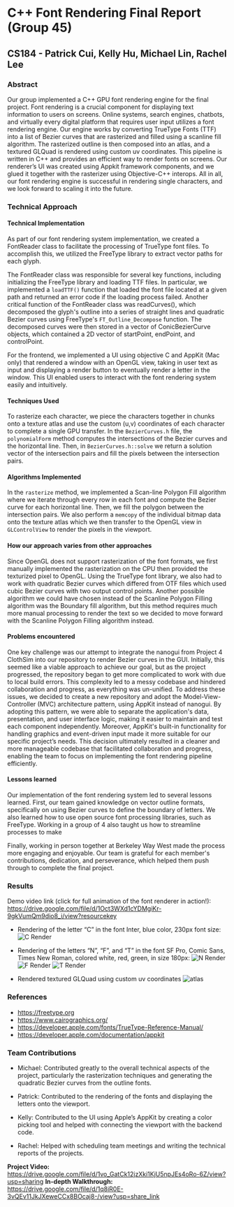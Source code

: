 # C++ Font Rendering Final Report (Group 45)
## CS184 - Patrick Cui, Kelly Hu, Michael Lin, Rachel Lee

### Abstract
Our group implemented a C++ GPU font rendering engine for the final project. Font rendering is a crucial component for displaying text information to users on screens. Online systems, search engines, chatbots, and virtually every digital platform that requires user input utilizes a font rendering engine. Our engine works by converting TrueType Fonts (TTF) into a list of Bezier curves that are rasterized and filled using a scanline fill algorithm. The rasterized outline is then composed into an atlas, and a textured GLQuad is rendered using custom uv coordinates. This pipeline is written in C++ and provides an efficient way to render fonts on screens. Our renderer’s UI was created using Appkit framework components, and we glued it together with the rasterizer using Objective-C++ interops. All in all, our font rendering engine is successful in rendering single characters, and we look forward to scaling it into the future.

### Technical Approach
#### Technical Implementation 
As part of our font rendering system implementation, we created a FontReader class to facilitate the processing of TrueType font files. To accomplish this, we utilized the FreeType library to extract vector paths for each glyph.

The FontReader class was responsible for several key functions, including initializing the FreeType library and loading TTF files. In particular, we implemented a `loadTTF()` function that loaded the font file located at a given path and returned an error code if the loading process failed. Another critical function of the FontReader class was readCurves(), which decomposed the glyph's outline into a series of straight lines and quadratic Bezier curves using FreeType's `FT_Outline_Decompose` function. The decomposed curves were then stored in a vector of ConicBezierCurve objects, which contained a 2D vector of startPoint, endPoint, and controlPoint.

For the frontend, we implemented a UI using objective C and AppKit (Mac only) that rendered a window with an OpenGL view, taking in user text as input and displaying a render button to eventually render a letter in the window. This UI enabled users to interact with the font rendering system easily and intuitively.

#### Techniques Used

To rasterize each character, we piece the characters together in chunks onto a texture atlas and use the custom (u,v) coordinates of each character to complete a single GPU transfer. In the `BezierCurves.h` file, the `polynomialForm` method computes the intersections of the Bezier curves and the horizontal line. Then, in `BezierCurves.h::solve` we return a solution vector of the intersection pairs and fill the pixels between the intersection pairs.

#### Algorithms Implemented 

In the `rasterize` method, we implemented a Scan-line Polygon Fill algorithm where we iterate through every row in each font and compute the Bezier curve for each horizontal line. Then, we fill the polygon between the intersection pairs. We also perform a `memcopy` of the individual bitmap data onto the texture atlas which we then transfer to the OpenGL view in `GLControlView` to render the pixels in the viewport.

#### How our approach varies from other approaches
Since OpenGL does not support rasterization of the font formats, we first manually implemented the rasterization on the CPU then provided the texturized pixel to OpenGL. Using the TrueType font library, we also had to work with quadratic Bezier curves which differed from OTF files which used cubic Bezier curves with two output control points. Another possible algorithm we could have chosen instead of the Scanline Polygon Filling algorithm was the Boundary fill algorithm, but this method requires much more manual processing to render the text so we decided to move forward with the Scanline Polygon Filling algorithm instead.

#### Problems encountered 
One key challenge was our attempt to integrate the nanogui from Project 4 ClothSim into our repository to render Bezier curves in the GUI. Initially, this seemed like a viable approach to achieve our goal, but as the project progressed, the repository began to get more complicated to work with due to local build errors. This complexity led to a messy codebase and hindered collaboration and progress, as everything was un-unified. To address these issues, we decided to create a new repository and adopt the Model-View-Controller (MVC) architecture pattern, using AppKit instead of nanogui. By adopting this pattern, we were able to separate the application's data, presentation, and user interface logic, making it easier to maintain and test each component independently. Moreover, AppKit's built-in functionality for handling graphics and event-driven input made it more suitable for our specific project’s needs. This decision ultimately resulted in a cleaner and more manageable codebase that facilitated collaboration and progress, enabling the team to focus on implementing the font rendering pipeline efficiently. 

#### Lessons learned

Our implementation of the font rendering system led to several lessons learned. First, our team gained knowledge on vector outline formats, specifically on using Bezier curves to define the boundary of letters. We also learned how to use open source font processing libraries, such as FreeType. Working in a group of 4 also taught us how to streamline processes to make 

Finally, working in person together at Berkeley Way West made the process more engaging and enjoyable. Our team is grateful for each member's contributions, dedication, and perseverance, which helped them push through to complete the final project.

### Results
Demo video link (click for full animation of the font renderer in action!): https://drive.google.com/file/d/1Oct3WXd1cYDMgiKr-9gkVumQm9dio8_i/view?resourcekey 

- Rendering of the letter “C” in the font Inter, blue color, 230px font size:
![C Render](/docs/images/c_render.png)

- Rendering of the letters “N”, “F”, and “T” in the font SF Pro, Comic Sans, Times New Roman, colored white, red, green, in size 180px:
![N Render](/docs/images/n_render.png)
![F Render](/docs/images/f_render.png)
![T Render](/docs/images/t_render.png)

- Rendered textured GLQuad using custom uv coordinates
![atlas](/docs/images/atlas.png)

### References 
- https://freetype.org 
- https://www.cairographics.org/ 
- https://developer.apple.com/fonts/TrueType-Reference-Manual/  
- https://developer.apple.com/documentation/appkit

### Team Contributions
- Michael: Contributed greatly to the overall technical aspects of the project, particularly the rasterization techniques and generating the quadratic Bezier curves from the outline fonts.

- Patrick: Contributed to the rendering of the fonts and displaying the letters onto the viewport.

- Kelly: Contributed to the UI using Apple’s AppKit by creating a color picking tool and helped with connecting the viewport with the backend code.

- Rachel: Helped with scheduling team meetings and writing the technical reports of the projects.

**Project Video:**
https://drive.google.com/file/d/1vo_GatCk12jzXki1KjU5npJEs4oRo-6Z/view?usp=sharing 
**In-depth Walkthrough:**
https://drive.google.com/file/d/1q8iR0E-3vQEv11JkJXeweCCx8BOcaj8-/view?usp=share_link 

